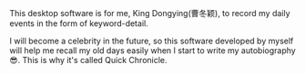 This desktop software is for me, King Dongying(曹冬颖), to record my daily events in the form of keyword-detail.

I will become a celebrity in the future, so this software developed by myself will help me recall my old days easily when I start to write my autobiography😎. This is why it's called Quick Chronicle.

